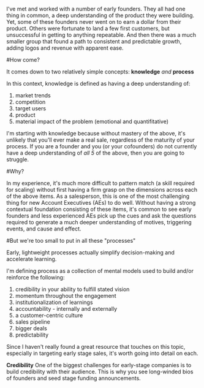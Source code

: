 I've met and worked with a number of early founders. They all had one thing in common, a deep understanding of the product they were building. Yet, some of these founders never went on to earn a dollar from their product. Others were fortunate to land a few first customers, but unsuccessful in getting to anything repeatable. And then there was a much smaller group that found a path to consistent and predictable growth, adding logos and revenue with apparent ease. 

#How come?

It comes down to two relatively simple concepts: **knowledge** *and* **process**

In this context, knowledge is defined as having a deep understanding of:
1. market trends
2. competition
3. target users
4. product
5. material impact of the problem (emotional and quantifitative)

I'm starting with knowledge because without mastery of the above, it's unlikely that you'll ever make a real sale, regardless of the maturity of your process. If you are a founder and you (or your cofounders) do not currently have a deep understanding of *all 5* of the above, then you are going to struggle. 

#Why?

In my experience, it's much more difficult to pattern match (a skill required for scaling) without first having a firm grasp on the dimensions across each of the above items. As a salesperson, this is one of the most challenging thing for new Account Executives (AEs) to do well. Without having a strong contextual foundation consisting of these items, it's common to see early founders and less experienced AEs pick up the cues and ask the questions required to generate a much deeper understanding of motives, triggering events, and cause and effect.  

#But we're too small to put in all these "processes"

Early, lightweight processes actually simplify decision-making and accelerate learning. 

I'm defining process as a collection of mental models used to build and/or reinforce the following:
1. credibility in your ability to fulfill stated vision
2. momentum throughout the engagement
3. institutionalization of learnings
4. accountability - internally and externally
5. a customer-centric culture
6. sales pipeline
7. bigger deals
8. predictability

Since I haven't really found a great resource that touches on this topic, especially in targeting early stage sales, it's worth going into detail on each.

**Credibility**
One of the biggest challenges for early-stage companies is to build credibility with their audience. This is why you see long-winded bios of founders and seed stage funding announcements. 
